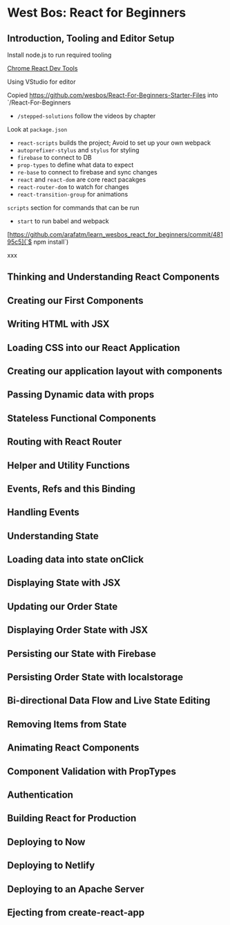 # West Bos: React for Beginners

## Introduction, Tooling and Editor Setup

Install node.js to run required tooling

[Chrome React Dev Tools](https://chrome.google.com/webstore/detail/react-developer-tools/fmkadmapgofadopljbjfkapdkoienihi?hl=en)

Using VStudio for editor

Copied https://github.com/wesbos/React-For-Beginners-Starter-Files into `/React-For-Beginners
- `/stepped-solutions` follow the videos by chapter

Look at `package.json`
- `react-scripts` builds the project; Avoid to set up your own webpack
- `autoprefixer-stylus` and `stylus` for styling
- `firebase` to connect to DB
- `prop-types` to define what data to expect
- `re-base` to connect to firebase and sync changes
- `react` and `react-dom` are core react pacakges
- `react-router-dom` to watch for changes
- `react-transition-group` for animations

`scripts` section for commands that can be run
- `start` to run babel and webpack

[https://github.com/arafatm/learn_wesbos_react_for_beginners/commit/48195c5](`$ npm install`) 

xxx


## Thinking and Understanding React Components
## Creating our First Components
## Writing HTML with JSX
## Loading CSS into our React Application
## Creating our application layout with components
## Passing Dynamic data with props
## Stateless Functional Components
## Routing with React Router
## Helper and Utility Functions
## Events, Refs and this Binding
## Handling Events
## Understanding State
## Loading data into state onClick
## Displaying State with JSX
## Updating our Order State
## Displaying Order State with JSX
## Persisting our State with Firebase
## Persisting Order State with localstorage
## Bi-directional Data Flow and Live State Editing
## Removing Items from State
## Animating React Components
## Component Validation with PropTypes
## Authentication
## Building React for Production
## Deploying to Now
## Deploying to Netlify
## Deploying to an Apache Server
## Ejecting from create-react-app
